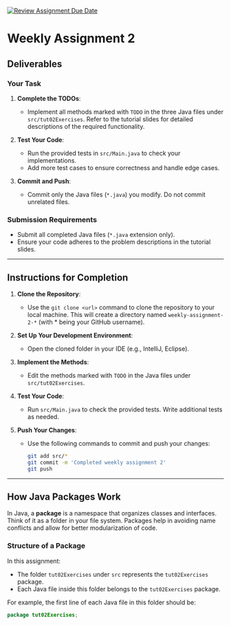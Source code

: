 [![Review Assignment Due Date](https://classroom.github.com/assets/deadline-readme-button-22041afd0340ce965d47ae6ef1cefeee28c7c493a6346c4f15d667ab976d596c.svg)](https://classroom.github.com/a/VLCEF_D6)
# Weekly Assignment 2

## Deliverables

### Your Task

1. **Complete the TODOs**: 
   - Implement all methods marked with `TODO` in the three Java files under `src/tut02Exercises`. Refer to the tutorial slides for detailed descriptions of the required functionality.

2. **Test Your Code**:
   - Run the provided tests in `src/Main.java` to check your implementations. 
   - Add more test cases to ensure correctness and handle edge cases.

3. **Commit and Push**:
   - Commit only the Java files (`*.java`) you modify. Do not commit unrelated files.

### Submission Requirements

- Submit all completed Java files (`*.java` extension only).
- Ensure your code adheres to the problem descriptions in the tutorial slides.

---

## Instructions for Completion

1. **Clone the Repository**:
   - Use the `git clone <url>` command to clone the repository to your local machine. This will create a directory named `weekly-assignment-2-*` (with * being your GitHub username).

2. **Set Up Your Development Environment**:
   - Open the cloned folder in your IDE (e.g., IntelliJ, Eclipse).

3. **Implement the Methods**:
   - Edit the methods marked with `TODO` in the Java files under `src/tut02Exercises`.

4. **Test Your Code**:
   - Run `src/Main.java` to check the provided tests. Write additional tests as needed.

5. **Push Your Changes**:
   - Use the following commands to commit and push your changes:
     ```bash
     git add src/*
     git commit -m 'Completed weekly assignment 2'
     git push
     ```

---

## How Java Packages Work

In Java, a **package** is a namespace that organizes classes and interfaces. Think of it as a folder in your file system. Packages help in avoiding name conflicts and allow for better modularization of code.

### Structure of a Package
In this assignment:
- The folder `tut02Exercises` under `src` represents the `tut02Exercises` package.
- Each Java file inside this folder belongs to the `tut02Exercises` package.

For example, the first line of each Java file in this folder should be:
```java
package tut02Exercises;